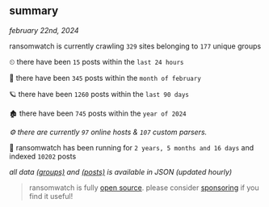 
## summary
_february 22nd, 2024_

ransomwatch is currently crawling `329` sites belonging to `177` unique groups

⏲ there have been `15` posts within the `last 24 hours`

🦈 there have been `345` posts within the `month of february`

🪐 there have been `1260` posts within the `last 90 days`

🏚 there have been `745` posts within the `year of 2024`

_⚙️ there are currently `97` online hosts & `107` custom parsers._

🦕 ransomwatch has been running for `2 years, 5 months and 16 days` and indexed `10202` posts

_all data  [(groups)](http://ransomwhat.telemetry.ltd/groups) and [(posts)](http://ransomwhat.telemetry.ltd/posts) is available in JSON (updated hourly)_

> ransomwatch is fully [open source](https://github.com/joshhighet/ransomwatch#ransomwatch--). please consider [sponsoring](https://github.com/sponsors/joshhighet) if you find it useful!

